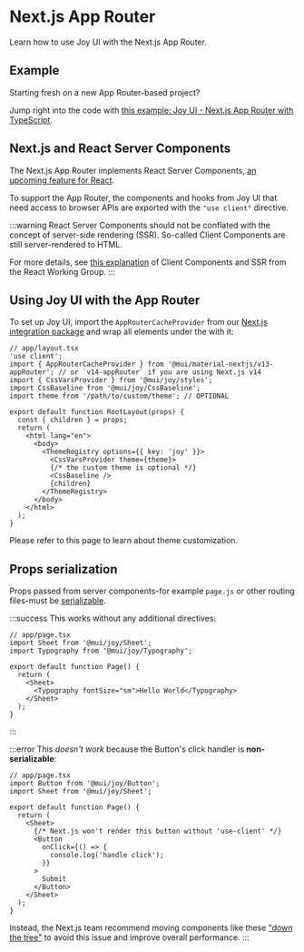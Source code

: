 # Next.js App Router

<p class="description">Learn how to use Joy UI with the Next.js App Router.</p>

## Example

Starting fresh on a new App Router-based project?

Jump right into the code with [this example: Joy UI - Next.js App Router with TypeScript](https://github.com/mui/material-ui/tree/master/examples/joy-ui-nextjs-ts).

## Next.js and React Server Components

The Next.js App Router implements React Server Components, [an upcoming feature for React](https://github.com/reactjs/rfcs/blob/main/text/0227-server-module-conventions.md).

To support the App Router, the components and hooks from Joy UI that need access to browser APIs are exported with the `"use client"` directive.

:::warning
React Server Components should not be conflated with the concept of server-side rendering (SSR).
So-called Client Components are still server-rendered to HTML.

For more details, see [this explanation](https://github.com/reactwg/server-components/discussions/4) of Client Components and SSR from the React Working Group.
:::

## Using Joy UI with the App Router

To set up Joy UI, import the `AppRouterCacheProvider` from our [Next.js integration package](/material-ui/guides/nextjs/) and wrap all elements under the <body> with it:

```tsx
// app/layout.tsx
'use client';
import { AppRouterCacheProvider } from '@mui/material-nextjs/v13-appRouter'; // or `v14-appRouter` if you are using Next.js v14
import { CssVarsProvider } from '@mui/joy/styles';
import CssBaseline from '@mui/joy/CssBaseline';
import theme from '/path/to/custom/theme'; // OPTIONAL

export default function RootLayout(props) {
  const { children } = props;
  return (
    <html lang="en">
      <body>
        <ThemeRegistry options={{ key: 'joy' }}>
          <CssVarsProvider theme={theme}>
          {/* the custom theme is optional */}
          <CssBaseline />
          {children}
        </ThemeRegistry>
      </body>
    </html>
  );
}
```
Please refer to this page to learn about theme customization.

## Props serialization

Props passed from server components-for example `page.js` or other routing files-must be [serializable](https://nextjs.org/docs/app/building-your-application/rendering/composition-patterns#passing-props-from-server-to-client-components-serialization).

:::success
This works without any additional directives:

```tsx
// app/page.tsx
import Sheet from '@mui/joy/Sheet';
import Typography from '@mui/joy/Typography';

export default function Page() {
  return (
    <Sheet>
      <Typography fontSize="sm">Hello World</Typography>
    </Sheet>
  );
}
```

:::

:::error
This _doesn't work_ because the Button's click handler is **non-serializable**:

```tsx
// app/page.tsx
import Button from '@mui/joy/Button';
import Sheet from '@mui/joy/Sheet';

export default function Page() {
  return (
    <Sheet>
      {/* Next.js won't render this button without 'use-client' */}
      <Button
        onClick={() => {
          console.log('handle click');
        }}
      >
        Submit
      </Button>
    </Sheet>
  );
}
```

Instead, the Next.js team recommend moving components like these ["down the tree"](https://nextjs.org/docs/app/building-your-application/rendering/composition-patterns#moving-client-components-down-the-tree) to avoid this issue and improve overall performance.
:::
